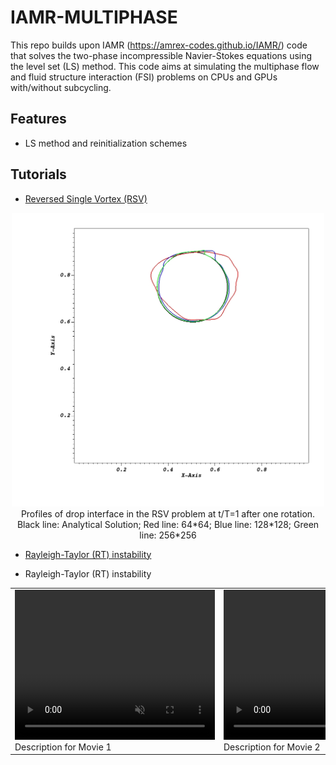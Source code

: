 # IAMR-MULTIPHASE

This repo builds upon IAMR (https://amrex-codes.github.io/IAMR/) code that solves the two-phase 
incompressible Navier-Stokes equations using the level set (LS) method. This code aims at simulating the multiphase flow and fluid structure interaction (FSI)
problems on CPUs and GPUs with/without subcycling.

## Features

- LS method and reinitialization schemes

## Tutorials

- [Reversed Single Vortex (RSV)](./Tutorials/RSV/)

<!-- <div align="center">
<img src="./README_figures/RSV.jpeg" alt="Profiles of drop interface in the RSV problem at t/T=1 after one rotation. Black line: Analytical Solution; Red line: 64*64; Blue line: 128*128; Green line: 256*256"> -->

<div align="center">
    <img src="./README_figures/RSV.jpeg" alt="Profiles of drop interface in the RSV problem" width="500">
    <figcaption>Profiles of drop interface in the RSV problem at t/T=1 after one rotation. Black line: Analytical Solution; Red line: 64*64; Blue line: 128*128; Green line: 256*256</figcaption>
</div>

- [Rayleigh-Taylor (RT) instability](./Tutorials/RayleighTaylor_LS/)

- Rayleigh-Taylor (RT) instability

<div align="center">
    <table>
        <tr>
            <td>
                <video width="320" height="240" autoplay loop muted>
                    <source src="./README_figures/movie_IAMR.mpg" type="video/mpg">
                    <!-- Your browser does not support the video tag. -->
                </video>
                <br>
                <figcaption>Description for Movie 1</figcaption>
            </td>
            <td>
                <video width="320" height="240" autoplay loop muted>
                    <source src="./README_figures/movie_LSAMR.mpg" type="video/mpg">
                    <!-- Your browser does not support the video tag. -->
                </video>
                <br>
                <figcaption>Description for Movie 2</figcaption>
            </td>
        </tr>
    </table>
</div>

